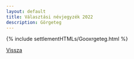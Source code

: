 ```yaml
---
layout: default
title: Választási névjegyzék 2022
description: Görgeteg
---
```


{% include settlementHTMLs/Gooxrgeteg.html %}

[Vissza](./)